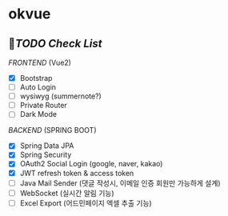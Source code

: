 # okvue

## 📌*TODO Check List*
  *FRONTEND*  (Vue2)
- [x] Bootstrap
- [ ] Auto Login
- [ ] wysiwyg (summernote?)
- [ ] Private Router
- [ ] Dark Mode

*BACKEND*  (SPRING BOOT)
- [x] Spring Data JPA
- [x] Spring Security
- [x] OAuth2 Social Login (google, naver, kakao)
- [x] JWT refresh token & access token
- [ ] Java Mail Sender (댓글 작성시, 이메일 인증 회원만 가능하게 설계)
- [ ] WebSocket (실시간 알림 기능)
- [ ] Excel Export (어드민페이지 엑셀 추출 기능)
